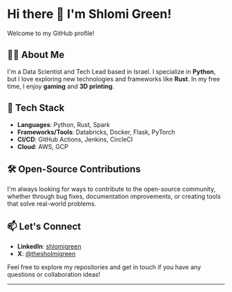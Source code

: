# Hi there 👋 I'm Shlomi Green!

Welcome to my GitHub profile!

## 👨‍💻 About Me
I'm a Data Scientist and Tech Lead based in Israel. I specialize in **Python**, but I love exploring new technologies and frameworks like **Rust**. In my free time, I enjoy **gaming** and **3D printing**.

## 🔧 Tech Stack
- **Languages**: Python, Rust, Spark
- **Frameworks/Tools**: Databricks, Docker, Flask, PyTorch
- **CI/CD**: GitHub Actions, Jenkins, CircleCI
- **Cloud**: AWS, GCP

## 🛠️ Open-Source Contributions
I'm always looking for ways to contribute to the open-source community, whether through bug fixes, documentation improvements, or creating tools that solve real-world problems.

## 📫 Let's Connect
- **LinkedIn**: [shlomigreen](https://www.linkedin.com/in/shlomigreen/)
- **X**: [@thesholmigreen](https://x.com/thesholmigreen)

Feel free to explore my repositories and get in touch if you have any questions or collaboration ideas!

---

